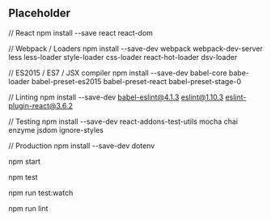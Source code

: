 ## Placeholder

// React
npm install --save react react-dom

// Webpack / Loaders
npm install --save-dev webpack webpack-dev-server less less-loader style-loader css-loader react-hot-loader dsv-loader

// ES2015 / ES7 / JSX compiler
npm install --save-dev babel-core babe-loader babel-preset-es2015 babel-preset-react babel-preset-stage-0

// Linting
npm install --save-dev babel-eslint@4.1.3 eslint@1.10.3 eslint-plugin-react@3.6.2

// Testing
npm install --save-dev react-addons-test-utils mocha chai enzyme jsdom ignore-styles

// Production
npm install --save-dev dotenv

npm start

npm test

npm run test:watch

npm run lint
